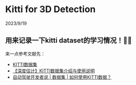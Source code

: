 # Kitti for 3D Detection  

2023/9/19  

用来记录一下kitti dataset的学习情况！🧐🧐  
---  
来一点参考文献先：  
* [KITTI数据集](https://blog.csdn.net/weixin_36670529/article/details/103774700)    
* [【深度估计】KITTI数据集介绍与使用说明](https://zhuanlan.zhihu.com/p/364423582)  
* [自动驾驶开发者说 | 数据集 | 如何使用KITTI数据？](https://zhuanlan.zhihu.com/p/430490776?utm_id=0)  

## 














